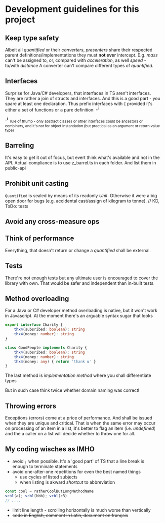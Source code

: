 # Development guidelines for this project

## Keep type safety 
Albeit all *quantified* or their *converters*, *presenters* share their respected parent definitions/implementations they must **not ever** intercept.
E.g. *mass* can't be assigned to, or, compared with *acceleration*, as well *speed* - to/with *distance*
A converter can't compare different types of *quantified*.

## Interfaces
Surprise for Java/C# developers, that interfaces in TS aren't interfaces. They are rather a join of structs and interfaces. And this is a good part - you spare at least one declaration.
Thus prefix interfaces with `I` provided it's either a set of functions or a pure definition&nbsp;&nbsp;<sup>**_i**</sup>

<sup>**_i**</sup><sub>&nbsp;&nbsp;rule of thumb - only abstract classes or other interfaces could be ancestors or combiners, and it's not for object instantiation (but practical as an argument or return value type)</sub>

## Barreling
It's easy to get it out of focus, but evert think what's available and not in the API.
Actual compliance is to use z_barrel.ts in each folder. And list them in public-api

## Prohibit unit casting
`Quantified` is sealed by means of its readonly *Unit*. Otherwise it were a big open door for bugs (e.g. accidental cast/assign of kilogram to tonne).
// KD, ToDo: tests

## Avoid any cross-measure ops


## Think of performance
Everything, that doesn't return or change a *quantified* shall be external.

## Tests
There're not enough tests but any ultimate user is encouraged to cover the library with own. That would be safer and independent than in-built tests.

## Method overloading
For a Java or C# developer method overloading is native, but it won't work in Javascript. At the moment there's an arguable syntax sugar that looks

```typescript
export interface Charity {
    thx4(subsribed: boolean): string
    thx4(money: number): string
}

class GoodPeople implements Charity {
    thx4(subsribed: boolean): string
    thx4(money: number): string
    thx4(money: any) { return 'thank u' }
}
```
The last method is *implementation method* where you shall differentiate types

But in such case think twice whether domain naming was correct!

## Throwing errors
Exceptions (errors) come at a price of performance. And shall be issued when they are unique and critical. That is when the same error may occur on processing of an item in a list, it's better to flag an item (i.e. *undefined*) and the a caller on a list will decide whether to throw one for all.

## My coding wisches as IMHO
* avoid **`;`** when possible. It's a 'good part' of TS that a line break is enough to terminate statements
* avoid one-after-one repetitions for even the best named things
    + use cycles of listed subjects
    + when listing is akward *shortcut* to abbreviation
```typescript
const cool = ratherCoolButLongMethodName
vcbl(a); vcbl(bbb); vcbl(c3)
// ....
```    
* limit line length - scrolling horizontally is much worse than vertically 
* ~~code in English, comment in Latin, document en français~~